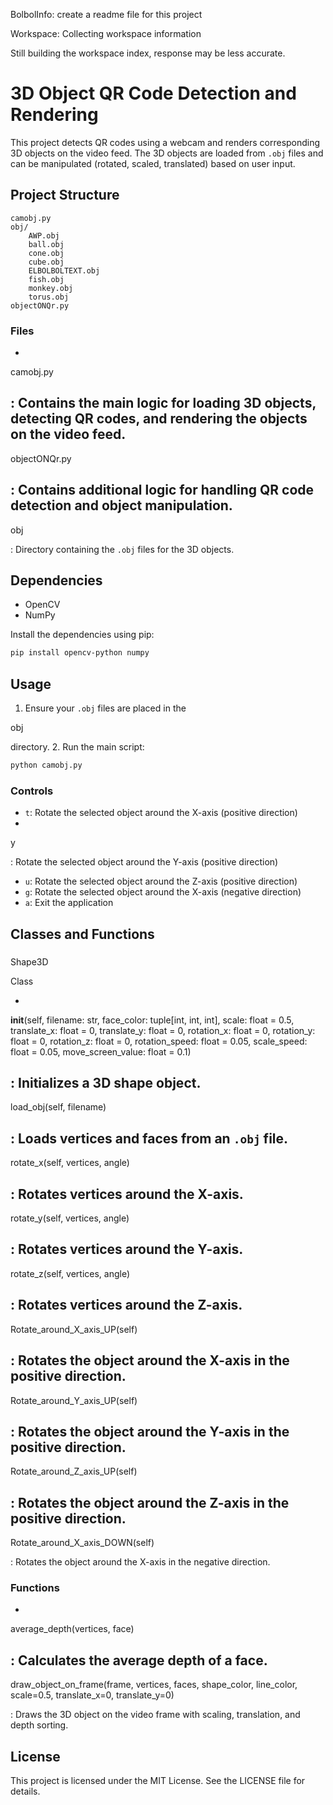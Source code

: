 BolbolInfo: create a readme file for this project

Workspace: Collecting workspace information

Still building the workspace index, response may be less accurate.

# 3D Object QR Code Detection and Rendering

This project detects QR codes using a webcam and renders corresponding 3D objects on the video feed. The 3D objects are loaded from `.obj` files and can be manipulated (rotated, scaled, translated) based on user input.

## Project Structure

```
camobj.py
obj/
    AWP.obj
    ball.obj
    cone.obj
    cube.obj
    ELBOLBOLTEXT.obj
    fish.obj
    monkey.obj
    torus.obj
objectONQr.py
```

### Files

- 

camobj.py

: Contains the main logic for loading 3D objects, detecting QR codes, and rendering the objects on the video feed.
- 

objectONQr.py

: Contains additional logic for handling QR code detection and object manipulation.
- 

obj

: Directory containing the `.obj` files for the 3D objects.

## Dependencies

- OpenCV
- NumPy

Install the dependencies using pip:

```sh
pip install opencv-python numpy
```

## Usage

1. Ensure your `.obj` files are placed in the 

obj

 directory.
2. Run the main script:

```sh
python camobj.py
```

### Controls

- `t`: Rotate the selected object around the X-axis (positive direction)
- 

y

: Rotate the selected object around the Y-axis (positive direction)
- `u`: Rotate the selected object around the Z-axis (positive direction)
- `g`: Rotate the selected object around the X-axis (negative direction)
- `a`: Exit the application

## Classes and Functions

### 

Shape3D

 Class

- 

__init__(self, filename: str, face_color: tuple[int, int, int], scale: float = 0.5, translate_x: float = 0, translate_y: float = 0, rotation_x: float = 0, rotation_y: float = 0, rotation_z: float = 0, rotation_speed: float = 0.05, scale_speed: float = 0.05, move_screen_value: float = 0.1)

: Initializes a 3D shape object.
- 

load_obj(self, filename)

: Loads vertices and faces from an `.obj` file.
- 

rotate_x(self, vertices, angle)

: Rotates vertices around the X-axis.
- 

rotate_y(self, vertices, angle)

: Rotates vertices around the Y-axis.
- 

rotate_z(self, vertices, angle)

: Rotates vertices around the Z-axis.
- 

Rotate_around_X_axis_UP(self)

: Rotates the object around the X-axis in the positive direction.
- 

Rotate_around_Y_axis_UP(self)

: Rotates the object around the Y-axis in the positive direction.
- 

Rotate_around_Z_axis_UP(self)

: Rotates the object around the Z-axis in the positive direction.
- 

Rotate_around_X_axis_DOWN(self)

: Rotates the object around the X-axis in the negative direction.

### Functions

- 

average_depth(vertices, face)

: Calculates the average depth of a face.
- 

draw_object_on_frame(frame, vertices, faces, shape_color, line_color, scale=0.5, translate_x=0, translate_y=0)

: Draws the 3D object on the video frame with scaling, translation, and depth sorting.

## License

This project is licensed under the MIT License. See the LICENSE file for details.